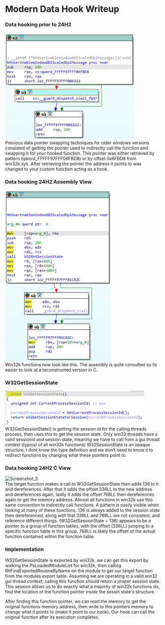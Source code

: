 # Modern Data Hook Writeup

### Data hooking prior to 24H2
![Screenshot_1](https://raw.githubusercontent.com/dognews/ModernDatahook/refs/heads/main/resources/22H2_targetfunction.png)<br/>
Previous data pointer swapping techniques for older windows versions consisted of getting the pointer used to indirectly call the function and swapping it for 
your hooked function. This pointer was either retrieved by pattern (qword_FFFFF97FFF06FBD8) or by offset 0x6FBD8 from win32k.sys. After retrieving the pointer 
the address it points to was changed to your custom function acting as a hook.

### Data hooking 24H2 Assembly View
![Screenshot_2](https://raw.githubusercontent.com/dognews/ModernDatahook/refs/heads/main/resources/24H2_asm_targetfunction.png)<br/>
Win32k functions now look like this. The assembly is quite convulted so its easier to look at a reconstructed version in C.

### W32GetSessionState
![Screenshot_4](https://raw.githubusercontent.com/dognews/ModernDatahook/refs/heads/main/resources/24H2_W32GetSessionState.png)<br/>
W32GetSessionState() is getting the session id for the calling threads process, then uses this to get the session state.
Only win32 threads have a valid sessionid and session state, meaning we have to call from a gui thread context (typical of all win32k functions)
W32SessionState is an opaque structure, I dont know the type definition and we don't need to know it to redirect functions by changing what these pointers point to.

### Data hooking 24H2 C View
![Screenshot_3](https://raw.githubusercontent.com/dognews/ModernDatahook/refs/heads/main/resources/24H2_targetfunction.png)<br/>
The target function makes a call to W32GetSessionState then adds 136 to it and dereferences. After that it adds the offset 336LL to the new address and dereferences again, lastly it adds the offset 768LL then dereferences again to get the memory address. Almost all functions in win32k use this same convention to indirectly call functions. A pattern is easily visible when looking at many of these functions, 136 is always added to the session state then dereferenced, along with that 336LL and 768LL are not consistent, and reference different things. (W32GetSessionState + 136) appears to be a pointer to a group of function tables, with the offset (336LL) jumping to a specific function table in this group. 768LL is likely the offset of the actual function contained within the function table.

### Implementation
W32GetSessionState is exported by win32k, we can get this export by walking the PsLoadedModuleList for win32k, then calling RtlFindExportedRoutineByName on the module to get our
target function from the modules export table. Assuming we are operating in a valid win32 gui thread context, calling this function should return a proper session state. This session
allows us to do exactly what a majority of win32k functions do, find the location of the function pointer inside the sessin state's structure.

After finding this function pointer, we can read the memory to get the original functions memory address, then write to this pointers memory to change what it points to (make it point to our hook). Our hook can
call the original function after its execution completes.
